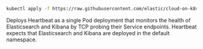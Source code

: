 ```bash
kubectl apply -f https://raw.githubusercontent.com/elastic/cloud-on-k8s/2.1/config/recipes/beats/heartbeat_es_kb_health.yaml
```

Deploys Heartbeat as a single Pod deployment that monitors the health of Elasticsearch and Kibana by TCP probing their Service endpoints. Heartbeat expects that Elasticsearch and Kibana are deployed in the default namespace.

